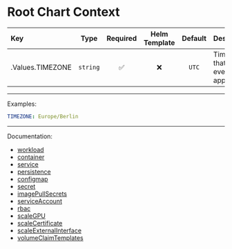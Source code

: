 # Root Chart Context

| Key              |   Type   | Required | Helm Template | Default | Description                                 |
| :--------------- | :------: | :------: | :-----------: | :-----: | :------------------------------------------ |
| .Values.TIMEZONE | `string` |    ✅    |      ❌       |  `UTC`  | Timezone that is used everywhere applicable |

---

Examples:

```yaml
TIMEZONE: Europe/Berlin
```

---

Documentation:

- [workload](workload/README.md)
- [container](container/README.md)
- [service](service/README.md)
- [persistence](persistence/README.md)
- [configmap](configmap.md)
- [secret](secret.md)
- [imagePullSecrets](imagePullSecrets.md)
- [serviceAccount](serviceAccount.md)
- [rbac](rbac.md)
- [scaleGPU](scaleGPU.md)
- [scaleCertificate](scaleCertificate.md)
- [scaleExternalInterface](scaleExternalInterface.md)
- [volumeClaimTemplates](volumeClaimTemplates.md)
